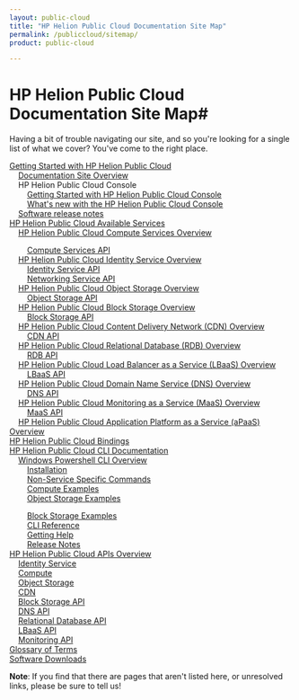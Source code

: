 ```yaml
---
layout: public-cloud
title: "HP Helion Public Cloud Documentation Site Map"
permalink: /publiccloud/sitemap/
product: public-cloud

---
```

<!--PUBLISHED-->
# HP Helion Public Cloud Documentation Site Map#

Having a bit of trouble navigating our site, and so you're looking for a single list of what we cover?  You've come to the right place.

[Getting Started with HP Helion Public Cloud](/publiccloud/overview/)<br>
&nbsp;&nbsp;&nbsp;&nbsp;[Documentation Site Overview](/publiccloud/site-overview)<br>
&nbsp;&nbsp;&nbsp;&nbsp;HP Helion Public Cloud Console<br>
&nbsp;&nbsp;&nbsp;&nbsp;&nbsp;&nbsp;&nbsp;&nbsp;[Getting Started with HP Helion Public Cloud Console](/publiccloud/hpcloudconsole/)<br>
&nbsp;&nbsp;&nbsp;&nbsp;&nbsp;&nbsp;&nbsp;&nbsp;[What's new with the HP Helion Public Cloud Console](/publiccloud/whats_new_with_HP_Cloud_Console/)<br>
&nbsp;&nbsp;&nbsp;&nbsp;[Software release notes](/publiccloud/release-notes/)<br>
[HP Helion Public Cloud Available Services](/publiccloud/services/)<br> 
&nbsp;&nbsp;&nbsp;&nbsp;[HP Helion Public Cloud Compute Services Overview](/publiccloud/compute)<br>
<!-- Hiding until we can find the file
&nbsp;&nbsp;&nbsp;&nbsp;&nbsp;&nbsp;&nbsp;&nbsp;[Using the Compute Service](/compute/using/)<br> -->
&nbsp;&nbsp;&nbsp;&nbsp;&nbsp;&nbsp;&nbsp;&nbsp;[Compute Services API](/publiccloud/api/compute/)<br>
&nbsp;&nbsp;&nbsp;&nbsp;[HP Helion Public Cloud Identity Service Overview](/publiccloud/identity/)<br>
&nbsp;&nbsp;&nbsp;&nbsp;&nbsp;&nbsp;&nbsp;&nbsp;[Identity Service API](/publiccloud/api/identity/)<br>
&nbsp;&nbsp;&nbsp;&nbsp;&nbsp;&nbsp;&nbsp;&nbsp;[Networking Service API](/publiccloud/api/networking/)<br>
&nbsp;&nbsp;&nbsp;&nbsp;[HP Helion Public Cloud Object Storage Overview](/publiccloud/object-storage/)<br>
&nbsp;&nbsp;&nbsp;&nbsp;&nbsp;&nbsp;&nbsp;&nbsp;[Object Storage API](/publiccloud/api/object-storage/)<br>
&nbsp;&nbsp;&nbsp;&nbsp;[HP Helion Public Cloud Block Storage Overview](/publiccloud/block-storage/)<br>
&nbsp;&nbsp;&nbsp;&nbsp;&nbsp;&nbsp;&nbsp;&nbsp;[Block Storage API](/publiccloud/api/block-storage/)<br>
&nbsp;&nbsp;&nbsp;&nbsp;[HP Helion Public Cloud Content Delivery Network (CDN) Overview](/publiccloud/cdn/)<br>
&nbsp;&nbsp;&nbsp;&nbsp;&nbsp;&nbsp;&nbsp;&nbsp;[CDN API](/publiccloud/cdn/api/)<br>
&nbsp;&nbsp;&nbsp;&nbsp;[HP Helion Public Cloud Relational Database (RDB) Overview](/publiccloud/rdb)<br>
&nbsp;&nbsp;&nbsp;&nbsp;&nbsp;&nbsp;&nbsp;&nbsp;[RDB API](/publiccloud/api/dbaas/)<br>
&nbsp;&nbsp;&nbsp;&nbsp;[HP Helion Public Cloud Load Balancer as a Service (LBaaS) Overview](/publiccloud/lbaas)<br>
&nbsp;&nbsp;&nbsp;&nbsp;&nbsp;&nbsp;&nbsp;&nbsp;[LBaaS API](/publiccloud/api/lbaas)<br>
&nbsp;&nbsp;&nbsp;&nbsp;[HP Helion Public Cloud Domain Name Service (DNS) Overview](/publiccloud/dns)<br>
&nbsp;&nbsp;&nbsp;&nbsp;&nbsp;&nbsp;&nbsp;&nbsp;[DNS API](/publiccloud/api/dns)<br>
&nbsp;&nbsp;&nbsp;&nbsp;[HP Helion Public Cloud Monitoring as a Service (MaaS) Overview](/publiccloud/maas)<br>
&nbsp;&nbsp;&nbsp;&nbsp;&nbsp;&nbsp;&nbsp;&nbsp;[MaaS API](/publiccloud/api/monitoring)<br>
&nbsp;&nbsp;&nbsp;&nbsp;[HP Helion Public Cloud Application Platform as a Service (aPaaS) Overview](/apaas)<br>
[HP Helion Public Cloud Bindings](/publiccloud/bindings)<br>
[HP Helion Public Cloud CLI Documentation](/publiccloud/cli)<br>
&nbsp;&nbsp;&nbsp;&nbsp;[Windows Powershell CLI Overview](/publiccloud/cli/windows/)<br>
&nbsp;&nbsp;&nbsp;&nbsp;&nbsp;&nbsp;&nbsp;&nbsp;[Installation](/publiccloud/cli/windows/installation)<br>
&nbsp;&nbsp;&nbsp;&nbsp;&nbsp;&nbsp;&nbsp;&nbsp;[Non-Service Specific Commands](/publiccloud/cli/windows/commands)<br>
&nbsp;&nbsp;&nbsp;&nbsp;&nbsp;&nbsp;&nbsp;&nbsp;[Compute Examples](/publiccloud/cli/windows/compute)<br>
&nbsp;&nbsp;&nbsp;&nbsp;&nbsp;&nbsp;&nbsp;&nbsp;[Object Storage Examples](/publiccloud/cli/windows/containers-and-folders)<br>
<!--&nbsp;&nbsp;&nbsp;&nbsp;&nbsp;&nbsp;&nbsp;&nbsp;[CDN Examples](/cli/windows/2/cdn)<br>-->
&nbsp;&nbsp;&nbsp;&nbsp;&nbsp;&nbsp;&nbsp;&nbsp;[Block Storage Examples](/publiccloud/cli/windows/block-storage)<br>
&nbsp;&nbsp;&nbsp;&nbsp;&nbsp;&nbsp;&nbsp;&nbsp;[CLI Reference](/publiccloud/cli/windows/reference)<br>
&nbsp;&nbsp;&nbsp;&nbsp;&nbsp;&nbsp;&nbsp;&nbsp;[Getting Help](/publiccloud/cli/windows/help)<br>
&nbsp;&nbsp;&nbsp;&nbsp;&nbsp;&nbsp;&nbsp;&nbsp;[Release Notes](/publiccloud/cli/windows/release-notes)<br>
[HP Helion Public Cloud APIs Overview](/publiccloud/api)<br>
&nbsp;&nbsp;&nbsp;&nbsp;[Identity Service](/publiccloud/api/identity/)<br>
&nbsp;&nbsp;&nbsp;&nbsp;[Compute](/publiccloud/api/compute)<br>
&nbsp;&nbsp;&nbsp;&nbsp;[Object Storage](/publiccloud/api/object-storage)<br>
&nbsp;&nbsp;&nbsp;&nbsp;[CDN](/publiccloud/api/CDN)<br>
&nbsp;&nbsp;&nbsp;&nbsp;[Block Storage API](/publiccloud/api/block-storage/)<br>
&nbsp;&nbsp;&nbsp;&nbsp;[DNS API](/publiccloud/api/dns)<br>
&nbsp;&nbsp;&nbsp;&nbsp;[Relational Database API](/publiccloud/api/dbaas)<br>
&nbsp;&nbsp;&nbsp;&nbsp;[LBaaS API](/publiccloud/api/lbaas)<br>
&nbsp;&nbsp;&nbsp;&nbsp;[Monitoring API](/publiccloud/api/monitoring)<br>
[Glossary of Terms](/publiccloud/glossary)<br>
[Software Downloads](/publiccloud/downloads)<br>

**Note**: If you find that there are pages that aren't listed here, or unresolved links, please be sure to tell us!
